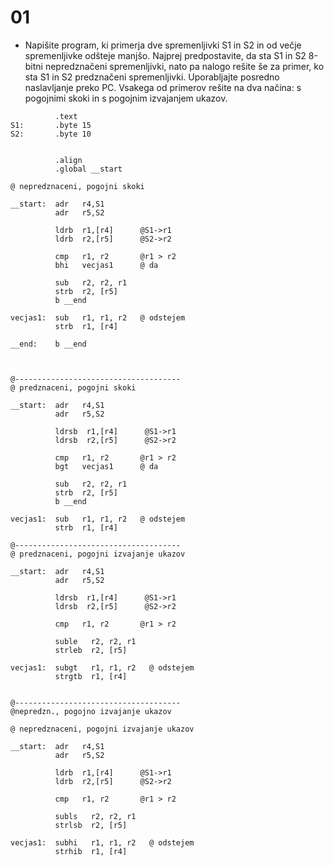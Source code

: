 # 01

- Napišite program, ki primerja dve spremenljivki S1 in S2 in od večje spremenljivke odšteje manjšo. Najprej predpostavite, da sta S1 in S2 8-bitni nepredznačeni spremenljivki, nato pa nalogo rešite še za primer, ko sta S1 in S2 predznačeni spremenljivki. Uporabljajte posredno naslavljanje preko PC. Vsakega od primerov rešite na dva načina: s pogojnimi skoki in s pogojnim izvajanjem ukazov.

```
          .text
S1:       .byte 15
S2:       .byte 10


          .align
          .global __start

@ nepredznaceni, pogojni skoki

__start:  adr   r4,S1
          adr   r5,S2
         
          ldrb  r1,[r4]      @S1->r1
          ldrb  r2,[r5]      @S2->r2
         
          cmp   r1, r2       @r1 > r2
          bhi   vecjas1      @ da
         
          sub   r2, r2, r1
          strb  r2, [r5]
          b __end
         
vecjas1:  sub   r1, r1, r2   @ odstejem
          strb  r1, [r4]
         
__end:    b __end  



@-------------------------------------
@ predznaceni, pogojni skoki

__start:  adr   r4,S1
          adr   r5,S2
         
          ldrsb  r1,[r4]      @S1->r1
          ldrsb  r2,[r5]      @S2->r2
         
          cmp   r1, r2       @r1 > r2
          bgt   vecjas1      @ da
         
          sub   r2, r2, r1
          strb  r2, [r5]
          b __end
         
vecjas1:  sub   r1, r1, r2   @ odstejem
          strb  r1, [r4]

@-------------------------------------
@ predznaceni, pogojni izvajanje ukazov

__start:  adr   r4,S1
          adr   r5,S2
         
          ldrsb  r1,[r4]      @S1->r1
          ldrsb  r2,[r5]      @S2->r2
         
          cmp   r1, r2       @r1 > r2
         
          suble   r2, r2, r1
          strleb  r2, [r5]
         
vecjas1:  subgt   r1, r1, r2   @ odstejem
          strgtb  r1, [r4]
           

@-------------------------------------
@nepredzn., pogojno izvajanje ukazov

@ nepredznaceni, pogojni izvajanje ukazov

__start:  adr   r4,S1
          adr   r5,S2
         
          ldrb  r1,[r4]      @S1->r1
          ldrb  r2,[r5]      @S2->r2
         
          cmp   r1, r2       @r1 > r2
         
          subls   r2, r2, r1
          strlsb  r2, [r5]
         
vecjas1:  subhi   r1, r1, r2   @ odstejem
          strhib  r1, [r4]
```